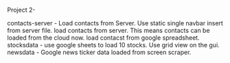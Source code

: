 Project 2- 

contacts-server - Load contacts from Server.  Use static single navbar insert from server file.  load contacts from server.  This means contacts can be loaded from the cloud now.  load contacst from google spreadsheet.
stocksdata - use google sheets to load 10 stocks.  Use grid view on the gui.
newsdata - Google news ticker data loaded from screen scraper.
